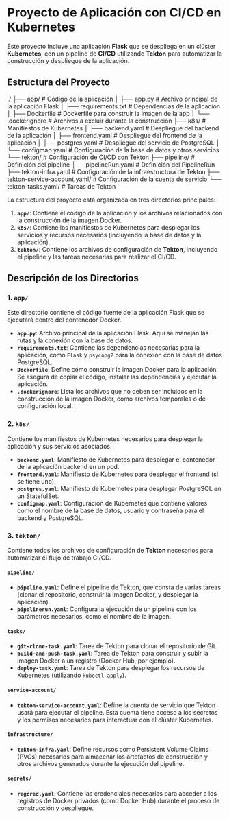 # Proyecto de Aplicación con CI/CD en Kubernetes

Este proyecto incluye una aplicación **Flask** que se despliega en un clúster **Kubernetes**, con un pipeline de **CI/CD** utilizando **Tekton** para automatizar la construcción y despliegue de la aplicación.

## Estructura del Proyecto

./ 
├── app/ # Código de la aplicación 
│ ├── app.py # Archivo principal de la aplicación Flask 
│ ├── requirements.txt # Dependencias de la aplicación 
│ ├── Dockerfile # Dockerfile para construir la imagen de la app 
│ └── .dockerignore # Archivos a excluir durante la construcción 
├── k8s/ # Manifiestos de Kubernetes 
│ ├── backend.yaml # Despliegue del backend de la aplicación 
│ ├── frontend.yaml # Despliegue del frontend de la aplicación 
│ ├── postgres.yaml # Despliegue del servicio de PostgreSQL 
│ └── configmap.yaml # Configuración de la base de datos y otros servicios 
└── tekton/ # Configuración de CI/CD con Tekton 
  ├── pipeline/ # Definición del pipeline
  ├── pipelineRun.yaml # Definición del PipelineRun 
  ├── tekton-infra.yaml # Configuración de la infraestructura de Tekton
  ├── tekton-service-account.yaml/ # Configuración de la cuenta de servicio
  └── tekton-tasks.yaml/ # Tareas de Tekton

La estructura del proyecto está organizada en tres directorios principales:

1. **`app/`**: Contiene el código de la aplicación y los archivos relacionados con la construcción de la imagen Docker.
2. **`k8s/`**: Contiene los manifiestos de Kubernetes para desplegar los servicios y recursos necesarios (incluyendo la base de datos y la aplicación).
3. **`tekton/`**: Contiene los archivos de configuración de **Tekton**, incluyendo el pipeline y las tareas necesarias para realizar el CI/CD.

## Descripción de los Directorios

### 1. `app/`

Este directorio contiene el código fuente de la aplicación Flask que se ejecutará dentro del contenedor Docker.

- **`app.py`**: Archivo principal de la aplicación Flask. Aquí se manejan las rutas y la conexión con la base de datos.
- **`requirements.txt`**: Contiene las dependencias necesarias para la aplicación, como `Flask` y `psycopg2` para la conexión con la base de datos PostgreSQL.
- **`Dockerfile`**: Define cómo construir la imagen Docker para la aplicación. Se asegura de copiar el código, instalar las dependencias y ejecutar la aplicación.
- **`.dockerignore`**: Lista los archivos que no deben ser incluidos en la construcción de la imagen Docker, como archivos temporales o de configuración local.

### 2. `k8s/`

Contiene los manifiestos de Kubernetes necesarios para desplegar la aplicación y sus servicios asociados.

- **`backend.yaml`**: Manifiesto de Kubernetes para desplegar el contenedor de la aplicación backend en un pod.
- **`frontend.yaml`**: Manifiesto de Kubernetes para desplegar el frontend (si se tiene uno).
- **`postgres.yaml`**: Manifiesto de Kubernetes para desplegar PostgreSQL en un StatefulSet.
- **`configmap.yaml`**: Configuración de Kubernetes que contiene valores como el nombre de la base de datos, usuario y contraseña para el backend y PostgreSQL.

### 3. `tekton/`

Contiene todos los archivos de configuración de **Tekton** necesarios para automatizar el flujo de trabajo CI/CD.

#### **`pipeline/`**

- **`pipeline.yaml`**: Define el pipeline de Tekton, que consta de varias tareas (clonar el repositorio, construir la imagen Docker, y desplegar la aplicación).
- **`pipelinerun.yaml`**: Configura la ejecución de un pipeline con los parámetros necesarios, como el nombre de la imagen.

#### **`tasks/`**

- **`git-clone-task.yaml`**: Tarea de Tekton para clonar el repositorio de Git.
- **`build-and-push-task.yaml`**: Tarea de Tekton para construir y subir la imagen Docker a un registro (Docker Hub, por ejemplo).
- **`deploy-task.yaml`**: Tarea de Tekton para desplegar los recursos de Kubernetes (utilizando `kubectl apply`).

#### **`service-account/`**

- **`tekton-service-account.yaml`**: Define la cuenta de servicio que Tekton usará para ejecutar el pipeline. Esta cuenta tiene acceso a los secretos y los permisos necesarios para interactuar con el clúster Kubernetes.

#### **`infrastructure/`**

- **`tekton-infra.yaml`**: Define recursos como Persistent Volume Claims (PVCs) necesarios para almacenar los artefactos de construcción y otros archivos generados durante la ejecución del pipeline.

#### **`secrets/`**

- **`regcred.yaml`**: Contiene las credenciales necesarias para acceder a los registros de Docker privados (como Docker Hub) durante el proceso de construcción y despliegue.
